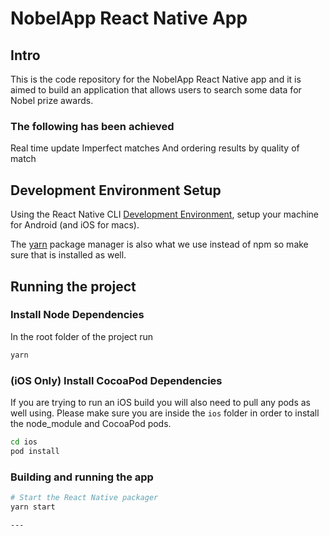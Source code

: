 # NobelApp React Native App

## Intro

This is the code repository for the NobelApp React Native app and it is aimed to build an application that allows users to search some data for Nobel prize awards.

### The following has been achieved

Real time update
Imperfect matches
And ordering results by quality of match

## Development Environment Setup

Using the React Native CLI [Development Environment](https://reactnative.dev/docs/environment-setup), setup your machine for Android (and iOS for macs).

The [yarn](https://classic.yarnpkg.com/en/docs/install/) package manager is also what we use instead of npm so make sure that is installed as well.

## Running the project

### Install Node Dependencies

In the root folder of the project run

```bash
yarn
```

### (iOS Only) Install CocoaPod Dependencies

If you are trying to run an iOS build you will also need to pull any pods as well using. Please make sure you are inside the `ios` folder in order to install the node_module and CocoaPod pods.

```bash
cd ios
pod install
```

### Building and running the app

```bash
# Start the React Native packager
yarn start

---
